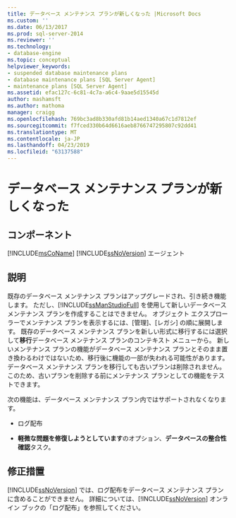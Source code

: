 ```yaml
---
title: データベース メンテナンス プランが新しくなった |Microsoft Docs
ms.custom: ''
ms.date: 06/13/2017
ms.prod: sql-server-2014
ms.reviewer: ''
ms.technology:
- database-engine
ms.topic: conceptual
helpviewer_keywords:
- suspended database maintenance plans
- database maintenance plans [SQL Server Agent]
- maintenance plans [SQL Server Agent]
ms.assetid: efac127c-6c81-4c7a-a6c4-9aae5d15545d
author: mashamsft
ms.author: mathoma
manager: craigg
ms.openlocfilehash: 769bc3ad8b330afd81b14aed1340a67c1d7812ef
ms.sourcegitcommit: f7fced330b64d6616aeb8766747295807c92dd41
ms.translationtype: MT
ms.contentlocale: ja-JP
ms.lasthandoff: 04/23/2019
ms.locfileid: "63137588"
---
```

# <a name="database-maintenance-plans-superseded"></a>データベース メンテナンス プランが新しくなった
    
## <a name="component"></a>コンポーネント  
 [!INCLUDE[msCoName](../../includes/msconame-md.md)] [!INCLUDE[ssNoVersion](../../includes/ssnoversion-md.md)] エージェント  
  
## <a name="description"></a>説明  
 既存のデータベース メンテナンス プランはアップグレードされ、引き続き機能します。 ただし、[!INCLUDE[ssManStudioFull](../../includes/ssmanstudiofull-md.md)] を使用して新しいデータベース メンテナンス プランを作成することはできません。 オブジェクト エクスプローラーでメンテナンス プランを表示するには、[管理]、[レガシ] の順に展開します。 既存のデータベース メンテナンス プランを新しい形式に移行するには選択して**移行**データベース メンテナンス プランのコンテキスト メニューから。 新しいメンテナンス プランの機能がデータベース メンテナンス プランとそのまま置き換わるわけではないため、移行後に機能の一部が失われる可能性があります。 データベース メンテナンス プランを移行しても古いプランは削除されません。このため、古いプランを削除する前にメンテナンス プランとしての機能をテストできます。  
  
 次の機能は、データベース メンテナンス プラン内ではサポートされなくなります。  
  
-   ログ配布  
  
-   **軽微な問題を修復しようとしています**のオプション、**データベースの整合性確認**タスク。  
  
## <a name="corrective-action"></a>修正措置  
 [!INCLUDE[ssNoVersion](../../includes/ssnoversion-md.md)] では、ログ配布をデータベース メンテナンス プランに含めることができません。 詳細については、[!INCLUDE[ssNoVersion](../../includes/ssnoversion-md.md)] オンライン ブックの「ログ配布」を参照してください。  
  
  
